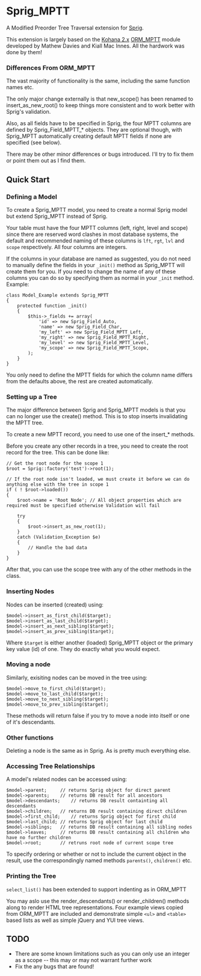 # Sprig_MPTT

A Modified Preorder Tree Traversal extension for [Sprig](http://github.com/shadowhand/sprig).

This extension is largely based on the [Kohana 2.x](http://www.kohanaphp.com) 
[ORM_MPTT](http://dev.kohanaphp.com/projects/mptt) module developed by 
Mathew Davies and Kiall Mac Innes. All the hardwork was done by them!

### Differences From ORM_MPTT

The vast majority of functionality is the same, including the same function names etc.

The only major change externally is that new_scope() has been renamed to insert_as_new_root() to 
keep things more consistent and to work better with Sprig's validation.

Also, as all fields have to be specified in Sprig, the four MPTT columns are defined by Sprig_Field_MPTT_* objects. They are optional though, with Sprig_MPTT automatically creating default MPTT fields if none are specified (see below).

There may be other minor differences or bugs introduced. I'll try to fix them or point them out as I find them.

## Quick Start

### Defining a Model

To create a Sprig_MPTT model, you need to create a normal Sprig model but extend Sprig_MPTT instead of Sprig.

Your table must have the four MPTT columns (left, right, level and scope) since there are reserved word clashes in most database systems, the default and recommended naming of these columns is `lft`, `rgt`, `lvl` and `scope` respectively. All four columns are integers.

If the columns in your database are named as suggested, you do not need to manually define the fields in your `_init()` method as Sprig_MPTT will create them for you. If you need to change the name of any of these columns you can do so by specifying them as normal in your `_init` method. Example:

	class Model_Example extends Sprig_MPTT
	{
		protected function _init()
		{
			$this->_fields += array(
				'id' => new Sprig_Field_Auto,
				'name' => new Sprig_Field_Char,
				'my_left' => new Sprig_Field_MPTT_Left,
				'my_right' => new Sprig_Field_MPTT_Right,
				'my_level' => new Sprig_Field_MPTT_Level,
				'my_scope' => new Sprig_Field_MPTT_Scope,
			);
		}
	}

You only need to define the MPTT fields for which the column name differs from the defaults above, the rest are created automatically.

### Setting up a Tree

The major difference between Sprig and Sprig_MPTT models is that you can no longer use the create() method. This is to stop inserts invalidating the MPTT tree.

To create a new MPTT record, you need to use one of the insert_* methods.

Before you create any other records in a tree, you need to create the root record for the tree. This can be done like:

	// Get the root node for the scope 1
	$root = Sprig::factory('test')->root(1);
	
	// If the root node isn't loaded, we must create it before we can do anything else with the tree in scope 1
	if ( ! $root->loaded())
	{
		$root->name = 'Root Node'; // All object properties which are required must be specified otherwise Validation will fail
		
		try
		{
			$root->insert_as_new_root(1);
		}
		catch (Validation_Exception $e)
		{
			// Handle the bad data
		}
	}
	
After that, you can use the scope tree with any of the other methods in the class.

### Inserting Nodes

Nodes can be inserted (created) using:

	$model->insert_as_first_child($target);
	$model->insert_as_last_child($target);
	$model->insert_as_next_sibling($target);
	$model->insert_as_prev_sibling($target);

Where `$target` is either another (loaded) Sprig_MPTT object or the primary key value (id) of one. They do exactly what you would expect.

### Moving a node

Similarly, exisiting nodes can be moved in the tree using:

	$model->move_to_first_child($target);
	$model->move_to_last_child($target);
	$model->move_to_next_sibling($target);
	$model->move_to_prev_sibling($target);

These methods will return false if you try to move a node into itself or one of it's descendants.

### Other functions

Deleting a node is the same as in Sprig. As is pretty much everything else.

### Accessing Tree Relationships

A model's related nodes can be accessed using:

	$model->parent;		// returns Sprig object for direct parent
	$model->parents;	// returns DB result for all ancestors
	$model->descendants;	// returns DB result containting all descendants
	$model->children;	// returns DB result containing direct children
	$model->first_child;	// returns Sprig object for first child
	$model->last_child;	// returns Sprig object for last child
	$model->siblings;	// returns DB result containing all sibling nodes
	$model->leaves;		// returns DB result containing all children who have no further children
	$model->root;		// retruns root node of current scope tree

To specify ordering or whether or not to include the current object in the result, use the correspondingly named methods `parents()`, `children()` etc.

### Printing the Tree

`select_list()` has been extended to support indenting as in ORM_MPTT

You may aslo use the render_descendants() or render_children() methods along to render HTML tree representations. Four example views copied from ORM_MPTT are included and demonstrate simple `<ul>` and `<table>` based lists as well as simple jQuery and YUI tree views.

## TODO

 - There are some known limitations such as you can only use an integer as a scope -- this may or may not warrant further work
 - Fix the any bugs that are found!
	
	
	
	
	
	
	
	
	
